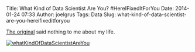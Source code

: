 Title: What Kind of Data Scientist Are You? #HereIFixedItForYou
Date: 2014-01-24 07:33
Author: joelgrus
Tags: Data
Slug: what-kind-of-data-scientist-are-you-hereifixeditforyou

[The
original](http://strata.oreilly.com/2013/06/theres-more-than-one-kind-of-data-scientist.html)
said nothing to me about my life.

[![whatKindOfDataScientistAreYou](http://joelgrus.com/wp-content/uploads/2014/01/whatKindOfDataScientistAreYou.png)](http://joelgrus.com/wp-content/uploads/2014/01/whatKindOfDataScientistAreYou.png)
